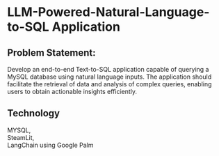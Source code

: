 # LLM-Powered-Natural-Language-to-SQL Application

## Problem Statement:
Develop an end-to-end Text-to-SQL application capable of querying a MySQL database using natural language inputs. The application should facilitate the retrieval of data and analysis of complex queries, enabling users to obtain actionable insights efficiently.

## Technology
MYSQL,  
SteamLit,  
LangChain using Google Palm
